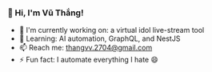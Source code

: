 ### 👋 Hi, I'm Vũ Thắng!
- 🔭 I'm currently working on: a virtual idol live-stream tool
- 🌱 Learning: AI automation, GraphQL, and NestJS
- 📫 Reach me: thangvv.2704@gmail.com
- ⚡ Fun fact: I automate everything I hate 😄
